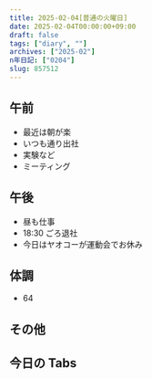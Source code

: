 ```yaml
---
title: 2025-02-04[普通の火曜日]
date: 2025-02-04T00:00:00+09:00
draft: false
tags: ["diary", ""]
archives: ["2025-02"]
n年日記: ["0204"]
slug: 857512
---
```


## 午前

- 最近は朝が楽
- いつも通り出社
- 実験など
- ミーティング

## 午後

- 昼も仕事
- 18:30 ごろ退社
- 今日はヤオコーが運動会でお休み

## 体調

- 64

## その他

## 今日の Tabs
